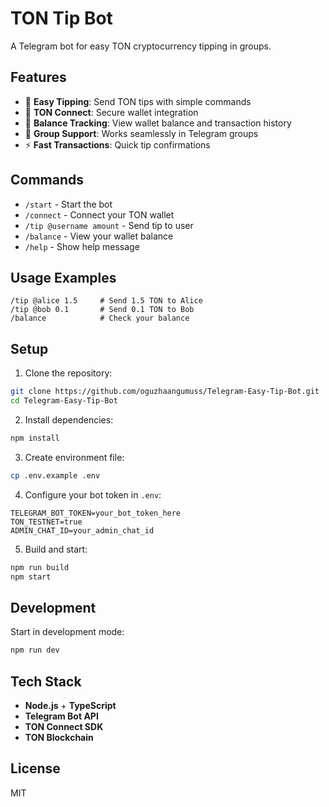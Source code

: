 # TON Tip Bot

A Telegram bot for easy TON cryptocurrency tipping in groups.

## Features

- 💸 **Easy Tipping**: Send TON tips with simple commands
- 🔗 **TON Connect**: Secure wallet integration
- 🏦 **Balance Tracking**: View wallet balance and transaction history
- 👥 **Group Support**: Works seamlessly in Telegram groups
- ⚡ **Fast Transactions**: Quick tip confirmations

## Commands

- `/start` - Start the bot
- `/connect` - Connect your TON wallet
- `/tip @username amount` - Send tip to user
- `/balance` - View your wallet balance
- `/help` - Show help message

## Usage Examples

```
/tip @alice 1.5     # Send 1.5 TON to Alice
/tip @bob 0.1       # Send 0.1 TON to Bob
/balance            # Check your balance
```

## Setup

1. Clone the repository:
```bash
git clone https://github.com/oguzhaangumuss/Telegram-Easy-Tip-Bot.git
cd Telegram-Easy-Tip-Bot
```

2. Install dependencies:
```bash
npm install
```

3. Create environment file:
```bash
cp .env.example .env
```

4. Configure your bot token in `.env`:
```
TELEGRAM_BOT_TOKEN=your_bot_token_here
TON_TESTNET=true
ADMIN_CHAT_ID=your_admin_chat_id
```

5. Build and start:
```bash
npm run build
npm start
```

## Development

Start in development mode:
```bash
npm run dev
```

## Tech Stack

- **Node.js** + **TypeScript**
- **Telegram Bot API**
- **TON Connect SDK**
- **TON Blockchain**

## License

MIT